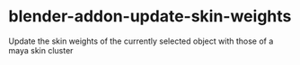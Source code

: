 # blender-addon-update-skin-weights
Update the skin weights of the currently selected object with those of a maya skin cluster
